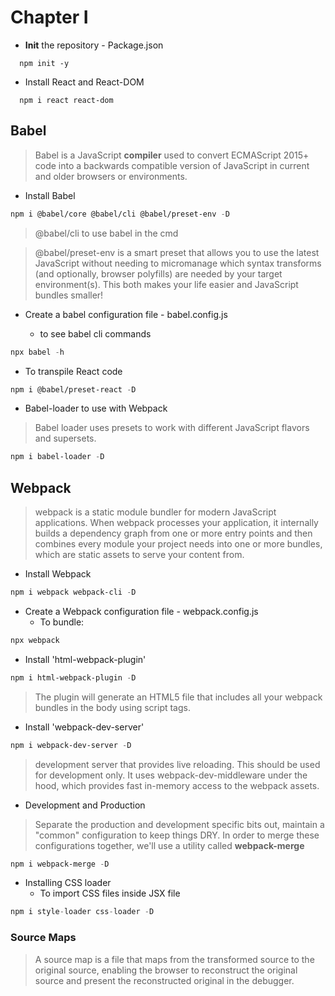 # Chapter I

- **Init** the repository - Package.json
```
  npm init -y
```
- Install React and React-DOM
```
  npm i react react-dom
```

## Babel

> Babel is a JavaScript **compiler** used to convert ECMAScript 2015+ code into a backwards compatible version of JavaScript in current and older browsers or environments.

- Install Babel

```cl
npm i @babel/core @babel/cli @babel/preset-env -D
```

> @babel/cli to use babel in the cmd

> @babel/preset-env is a smart preset that allows you to use the latest JavaScript without needing to micromanage which syntax transforms (and optionally, browser polyfills) are needed by your target environment(s). This both makes your life easier and JavaScript bundles smaller!

- Create a babel configuration file - babel.config.js

  - to see babel cli commands
```cl
npx babel -h
```

- To transpile React code

```cl
npm i @babel/preset-react -D
```

- Babel-loader to use with Webpack
> Babel loader uses presets to work with different JavaScript flavors and supersets.

```cl
npm i babel-loader -D
```

## Webpack

>  webpack is a static module bundler for modern JavaScript applications. When webpack processes your application, it internally builds a dependency graph from one or more entry points and then combines every module your project needs into one or more bundles, which are static assets to serve your content from.

- Install Webpack

```cl
npm i webpack webpack-cli -D
```

- Create a Webpack configuration file - webpack.config.js
  - To bundle:
```cl
npx webpack
```

- Install 'html-webpack-plugin'

```cl
npm i html-webpack-plugin -D
```

> The plugin will generate an HTML5 file that includes all your webpack bundles in the body using script tags.

- Install 'webpack-dev-server'

```cl
npm i webpack-dev-server -D
```

> development server that provides live reloading. This should be used for development only. It uses webpack-dev-middleware under the hood, which provides fast in-memory access to the webpack assets.

- Development and Production
> Separate the production and development specific bits out, maintain a "common" configuration to keep things DRY. In order to merge these configurations together, we'll use a utility called **webpack-merge**
```cl
npm i webpack-merge -D
```

- Installing CSS loader
  - To import CSS files inside JSX file
```cs
npm i style-loader css-loader -D
```

### Source Maps
 > A source map is a file that maps from the transformed source to the original source, enabling the browser to reconstruct the original source and present the reconstructed original in the debugger.
